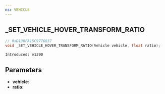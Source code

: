 ```yaml
---
ns: VEHICLE
---
```

## _SET_VEHICLE_HOVER_TRANSFORM_RATIO

```c
// 0xD138FA15C9776837
void _SET_VEHICLE_HOVER_TRANSFORM_RATIO(Vehicle vehicle, float ratio);
```

```
Introduced: v1290
```

## Parameters
* **vehicle**:
* **ratio**:

